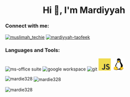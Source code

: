 <h1 align="center">Hi 👋, I'm Mardiyyah</h1>
<!---
<h3 align="center">Just sharing my coding journey...</h3>

- 🌍 I'm based in Lagos, Nigeria

- 🌱 I’m currently learning **Python**

<!--- 👨‍💻 Feel free to check out [my portfolio]()--->

<!--- 📝 I love to write articles on [Medium]()--->

<!--- 💬 Ask me about **Healthcare Data Analysis** --->

<!--- 📫 How to reach me **taofeekmardiyyah@gmail.com** --->

<h3 align="left">Connect with me:</h3>
<p align="left">
<a href="https://twitter.com/techie_hijabie" target="blank"><img align="center" src="https://raw.githubusercontent.com/rahuldkjain/github-profile-readme-generator/master/src/images/icons/Social/twitter.svg" alt="muslimah_techie" height="30" width="40" /></a>
<a href="https://linkedin.com/in/mardiyyah-taofeek" target="blank"><img align="center" src="https://raw.githubusercontent.com/rahuldkjain/github-profile-readme-generator/master/src/images/icons/Social/linked-in-alt.svg" alt="mardiyyah-taofeek" height="30" width="40" /></a>
</p>

<h3 align="left">Languages and Tools:</h3>
<p align="left"><img src="https://download.logo.wine/logo/Microsoft_Office/Microsoft_Office-Logo.wine.png" alt="ms-office suite" width="80" height="100"/>
<img src="https://cdn1.iconfinder.com/data/icons/logos-brands-in-colors/3995/Google_Workspace_Logo-512.png" alt="google workspace" width="80" height="100"/> 
<img src="https://www.vectorlogo.zone/logos/git-scm/git-scm-icon.svg" alt="git" width="40" height="40"/> 
<img src="https://raw.githubusercontent.com/devicons/devicon/master/icons/javascript/javascript-original.svg" alt="javascript" width="40" height="40"/> 
<img src="https://raw.githubusercontent.com/devicons/devicon/master/icons/linux/linux-original.svg" alt="linux" width="40" height="40"/> </a> </p>

<p><img align="left" src="https://github-readme-stats.vercel.app/api/top-langs?username=mardie328&show_icons=true&locale=en&layout=compact" alt="mardie328" /></p>

<p>&nbsp;<img align="center" src="https://github-readme-stats.vercel.app/api?username=mardie328&show_icons=true&locale=en" alt="mardie328" /></p>

<p><img align="center" src="https://github-readme-streak-stats.herokuapp.com/?user=mardie328&" alt="mardie328" /></p>
